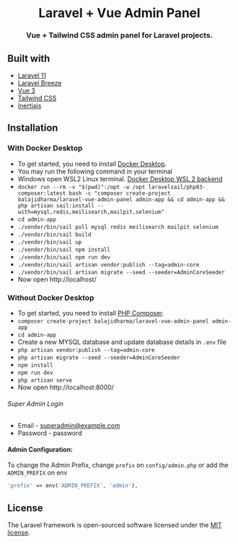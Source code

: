 <h1 align="center">Laravel + Vue  Admin Panel</h1>
<h3 align="center">Vue + Tailwind CSS admin panel for Laravel projects.</h3>

## Built with

-   [Laravel 11](https://github.com/laravel/framework)
-   [Laravel Breeze](https://github.com/laravel/breeze)
-   [Vue 3](https://vuejs.org/)
-   [Tailwind CSS](https://tailwindcss.com/)
-   [Inertiajs](https://inertiajs.com/)

## Installation

### With Docker Desktop

-   To get started, you need to install [Docker Desktop](https://www.docker.com/products/docker-desktop).
-   You may run the following command in your terminal
-   Windows open WSL2 Linux terminal. [Docker Desktop WSL 2 backend](https://docs.docker.com/desktop/windows/wsl/)
-   `docker run --rm -v "$(pwd)":/opt -w /opt laravelsail/php83-composer:latest bash -c "composer create-project balajidharma/laravel-vue-admin-panel admin-app && cd admin-app && php artisan sail:install --with=mysql,redis,meilisearch,mailpit,selenium"`
-   `cd admin-app`
-   `./vendor/bin/sail pull mysql redis meilisearch mailpit selenium`
-   `./vendor/bin/sail build`
-   `./vendor/bin/sail up`
-   `./vendor/bin/sail npm install`
-   `./vendor/bin/sail npm run dev`
-   `./vendor/bin/sail artisan vendor:publish --tag=admin-core`
-   `./vendor/bin/sail artisan migrate --seed --seeder=AdminCoreSeeder`
-   Now open http://localhost/

### Without Docker Desktop

-   To get started, you need to install [PHP Composer](https://getcomposer.org/).
-   `composer create-project balajidharma/laravel-vue-admin-panel admin-app`
-   `cd admin-app`
-   Create a new MYSQL database and update database details in `.env` file
-   `php artisan vendor:publish --tag=admin-core`
-   `php artisan migrate --seed --seeder=AdminCoreSeeder`
-   `npm install`
-   `npm run dev`
-   `php artisan serve`
-   Now open http://localhost:8000/

###### Super Admin Login

-   Email - superadmin@example.com
-   Password - password

#### Admin Configuration:

To change the Admin Prefix, change `prefix` on `config/admin.php` or add the `ADMIN_PREFIX` on env

```php
'prefix' => env('ADMIN_PREFIX', 'admin'),
```

## License

The Laravel framework is open-sourced software licensed under the [MIT license](https://opensource.org/licenses/MIT).
